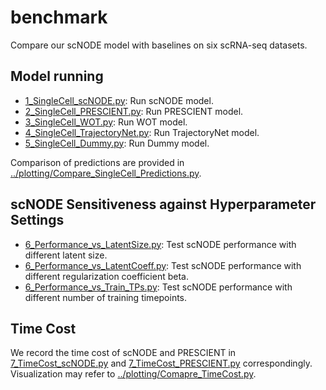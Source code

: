 # benchmark

Compare our scNODE model with baselines on six scRNA-seq datasets.

## Model running

- [1_SingleCell_scNODE.py](./1_SingleCell_scNODE.py): Run scNODE model.
- [2_SingleCell_PRESCIENT.py](./2_SingleCell_PRESCIENT.py): Run PRESCIENT model.
- [3_SingleCell_WOT.py](./3_SingleCell_WOT.py): Run WOT model.
- [4_SingleCell_TrajectoryNet.py](./4_SingleCell_TrajectoryNet.py): Run TrajectoryNet model.
- [5_SingleCell_Dummy.py](./5_SingleCell_Dummy.py): Run Dummy model.

Comparison of predictions are  provided in [../plotting/Compare_SingleCell_Predictions.py](../plotting/Compare_SingleCell_Predictions.py).

## scNODE Sensitiveness against Hyperparameter Settings

- [6_Performance_vs_LatentSize.py](./6_Performance_vs_LatentSize.py): Test scNODE performance with different latent size.
- [6_Performance_vs_LatentCoeff.py](./6_Performance_vs_LatentCoeff.py): Test scNODE performance with different regularization coefficient beta.
- [6_Performance_vs_Train_TPs.py](./6_Performance_vs_Train_TPs.py): Test scNODE performance with different number of training timepoints.

## Time Cost

We record the time cost of scNODE and PRESCIENT in [7_TimeCost_scNODE.py](./7_TimeCost_scNODE.py) and 
[7_TimeCost_PRESCIENT.py](./7_TimeCost_PRESCIENT.py) correspondingly. 
Visualization may refer to [../plotting/Comapre_TimeCost.py](../plotting/Comapre_TimeCost.py).